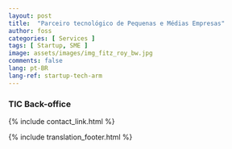 ```yaml
---
layout: post
title:  "Parceiro tecnológico de Pequenas e Médias Empresas"
author: foss
categories: [ Services ]
tags: [ Startup, SME ]
image: assets/images/img_fitz_roy_bw.jpg
comments: false
lang: pt-BR
lang-ref: startup-tech-arm
---
```

### TIC Back-office 


{% include contact_link.html %}

{% include translation_footer.html %}
